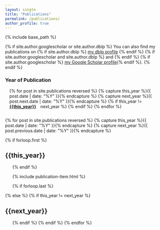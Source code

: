 ```yaml
---
layout: single
title: "Publications"
permalink: /publications/
author_profile: true
---
```


{% include base_path %}

 {% if site.author.googlescholar or site.author.dblp %}
  You can also find my publications on {% if site.author.dblp %} <a href="{{site.author.dblp}}">my dblp profile</a> {% endif %} {% if site.author.googlescholar and site.author.dblp %} and {% endif %} {% if site.author.googlescholar %} <a href="{{site.author.googlescholar}}">my Google Scholar profile</a>{% endif %}.
 {% endif %}

<h3>Year of Publication</h3>
<ul style="padding-left: 1em;">
{% for post in site.publications reversed  %}
  {% capture this_year %}{{ post.date | date: "%Y" }}{% endcapture %}
  {% capture next_year %}{{ post.next.date | date: "%Y" }}{% endcapture %}
  {% if this_year != next_year %}
<li style="display: inline; float:left; list-style-type: none; margin-right: 1em; margin-bottom: 0em;"><strong><a href="#{{this_year}}">{{this_year}}</a></strong></li>
  {% endif %}
{% endfor %}
</ul>
<div style="clear: both;"></div>

{% for post in site.publications reversed  %}
  {% capture this_year %}{{ post.date | date: "%Y" }}{% endcapture %}
  {% capture next_year %}{{ post.previous.date | date: "%Y" }}{% endcapture %}

  {% if forloop.first %}
  <h2 id="{{this_year}}">{{this_year}}</h2>
  <ul class="publications">
  {% endif %}

  {% include publication-item.html %}

  {% if forloop.last %}
  </ul>
  {% else %}
  {% if this_year != next_year %}
  </ul>
  <h2 id="{{next_year}}">{{next_year}}</h2>
  <ul>
  {% endif %}
  {% endif %}
{% endfor %}
